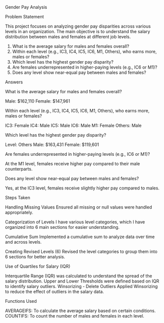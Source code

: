 Gender Pay Analysis


Problem Statement

This project focuses on analyzing gender pay disparities across various levels in an organization. The main objective is to understand the salary distribution between males and females at different job levels.

1. What is the average salary for males and females overall?
2. Within each level (e.g., IC3, IC4, IC5, IC6, M1, Others), who earns more, males or females?
3. Which level has the highest gender pay disparity?
4. Are females underrepresented in higher-paying levels (e.g., IC6 or M1)?
5. Does any level show near-equal pay between males and females?
   
Answers

What is the average salary for males and females overall?

Male: $162,110
Female: $147,961


Within each level (e.g., IC3, IC4, IC5, IC6, M1, Others), who earns more, males or females?

IC3: Female
IC4: Male
IC5: Male
IC6: Male
M1: Female
Others: Male


Which level has the highest gender pay disparity?

Level: Others
Male: $163,431
Female: $119,601

Are females underrepresented in higher-paying levels (e.g., IC6 or M1)?

At the M1 level, females receive higher pay compared to their male counterparts.

Does any level show near-equal pay between males and females?

Yes, at the IC3 level, females receive slightly higher pay compared to males.

Steps Taken

Handling Missing Values
Ensured all missing or null values were handled appropriately.

Categorization of Levels
I have various level categories, which I have organized into 6 main sections for easier understanding.

Cumulative Sum
Implemented a cumulative sum to analyze data over time and across levels.

Creating Revised Levels (6)
Revised the level categories to group them into 6 sections for better analysis.

Use of Quartiles for Salary (IQR)

Interquartile Range (IQR) was calculated to understand the spread of the salary distribution.
Upper and Lower Thresholds were defined based on IQR to identify salary outliers.
Winsorizing - Delete Outliers
Applied Winsorizing to reduce the effect of outliers in the salary data.

Functions Used

AVERAGEIFS: To calculate the average salary based on certain conditions.
COUNTIFS: To count the number of males and females in each level.
